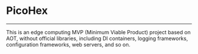 # PicoHex

---

This is an edge computing MVP (Minimum Viable Product) project based on AOT, without official libraries, including DI containers, logging frameworks, configuration frameworks, web servers, and so on.
